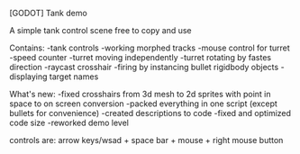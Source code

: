 [GODOT] Tank demo

A simple tank control scene free to copy and use

Contains:
-tank controls
-working morphed tracks
-mouse control for turret
-speed counter 
-turret moving independently
-turret rotating by fastes direction
-raycast crosshair
-firing by instancing bullet rigidbody objects
-displaying target names

What's new:
-fixed crosshairs from 3d mesh to 2d sprites with point in space to on screen conversion
-packed everything in one script (except bullets for convenience)
-created descriptions to code
-fixed and optimized code size
-reworked demo level

controls are: arrow keys/wsad + space bar + mouse + right mouse button
 
